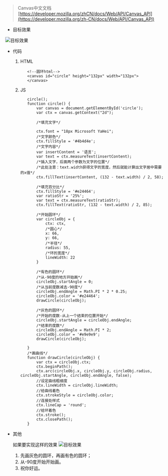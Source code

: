 > Canvas中文文档 [https://developer.mozilla.org/zhCN/docs/Web/API/Canvas_API](https://developer.mozilla.org/zh-CN/docs/Web/API/Canvas_API)

* 目标效果

![目标效果](http://upload-images.jianshu.io/upload_images/3922003-e49e238659b1bd00.png?imageMogr2/auto-orient/strip%7CimageView2/2/w/1240)

* 代码

  1. HTML
  
			<!--圆环html--> 
			<canvas id="circle" height="132px" width="132px">        
			</canvas>  

  2. JS

		    circle();
		    function circle() {
		        var canvas = document.getElementById('circle');
		        var ctx = canvas.getContext("2d");
		    
		        /*填充文字*/
		    
		        ctx.font = "18px Microsoft YaHei";
		        /*文字颜色*/
		        ctx.fillStyle = '#4b4d4e';
		        /*文字内容*/
		        var insertContent = '语言';
		        var text = ctx.measureText(insertContent);
		        /*插入文字，后面两个参数为文字的位置*/
		        /*此处注意：text.width获得文字的宽度，然后就能计算出文字居中需要的x值*/
		        ctx.fillText(insertContent, (132 - text.width) / 2, 58);
		    
		        /*填充百分比*/
		        ctx.fillStyle = '#e24464';
		        var ratioStr = '25%';
		        var text = ctx.measureText(ratioStr);
		        ctx.fillText(ratioStr, (132 - text.width) / 2, 85);
		    
		        /*开始圆环*/
		        var circleObj = {
		            ctx: ctx,
		            /*圆心*/
		            x: 66,
		            y: 66,
		            /*半径*/
		            radius: 55,
		            /*环的宽度*/
		            lineWidth: 22
		        }
		    
		        /*有色的圆环*/
		        /*从-90度的地方开始画*/
		        circleObj.startAngle = 0;
		        /*从当前度数减去-90度*/
		        circleObj.endAngle = Math.PI * 2 * 0.25;
		        circleObj.color = '#e24464';
		        drawCircle(circleObj);
		    
		        /*灰色的圆环*/
		        /*开始的度数-从上一个结束的位置开始*/
		        circleObj.startAngle = circleObj.endAngle;
		        /*结束的度数*/
		        circleObj.endAngle = Math.PI * 2;
		        circleObj.color = '#e9e9e9';
		        drawCircle(circleObj);
		    
		    }
		    /*画曲线*/
		    function drawCircle(circleObj) {
		        var ctx = circleObj.ctx;
		        ctx.beginPath();
		        ctx.arc(circleObj.x, circleObj.y, circleObj.radius, circleObj.startAngle, circleObj.endAngle, false);
		        //设定曲线粗细度
		        ctx.lineWidth = circleObj.lineWidth;
		        //给曲线着色
		        ctx.strokeStyle = circleObj.color;
		        //连接处样式
		        ctx.lineCap = 'round';
		        //给环着色
		        ctx.stroke();
		        ctx.closePath();
		    }
    


* 其他

   如果要实现这样的效果
   ![目标效果](http://upload-images.jianshu.io/upload_images/3922003-4b1b98133f399520.png?imageMogr2/auto-orient/strip%7CimageView2/2/w/1240)
    
    1. 先画灰色的圆环，再画有色的圆环；
    2. 从-90度开始开始画。
    3. 祝你好运。